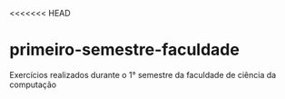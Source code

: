 <<<<<<< HEAD
# primeiro-semestre-faculdade
Exercícios realizados durante o 1° semestre da faculdade de ciência da computação
